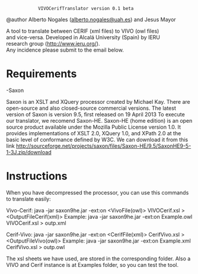                 VIVOCerifTranslator version 0.1 beta                
  @author Alberto Nogales (alberto.nogales@uah.es) and Jesus Mayor  
                                                                    
A tool to translate between CERIF (xml files) to VIVO (owl files)  
and vice-versa. Developed in Alcalá University (Spain) by IERU     
research group (http://www.ieru.org/).                             
Any incidence please submit to the email below.                    

Requirements
============
-Saxon

Saxon is an XSLT and XQuery processor created by Michael Kay. There are open-source and also closed-source commercial versions.
The latest version of Saxon is version 9.5, first released on 19 April 2013
To execute our translator, we recomend Saxon-HE. Saxon-HE (home edition) is an open source product available under the Mozilla Public License version 1.0. It provides implementations of XSLT 2.0, XQuery 1.0, and XPath 2.0 at the basic level of conformance defined by W3C.
We can download it from this link http://sourceforge.net/projects/saxon/files/Saxon-HE/9.5/SaxonHE9-5-1-3J.zip/download

Instructions
============
When you have decompressed the processor, you can use this commands to translate easily:

Vivo-Cerif:
java -jar saxon9he.jar -ext:on <VivoFile(owl)> VIVOCerif.xsl > <OutputFileCerif(xml)>
Example: java -jar saxon9he.jar -ext:on Example.owl VIVOCerif.xsl > outp.xml

Cerif-Vivo:
java -jar saxon9he.jar -ext:on <CerifFile(xml)> CerifVivo.xsl > <OutputFileVivo(owl)>
Example: java -jar saxon9he.jar -ext:on Example.xml CerifVivo.xsl > outp.owl

The xsl sheets we have used, are stored in the corresponding folder. Also a VIVO and Cerif instance is at Examples folder, so you can test the tool.
